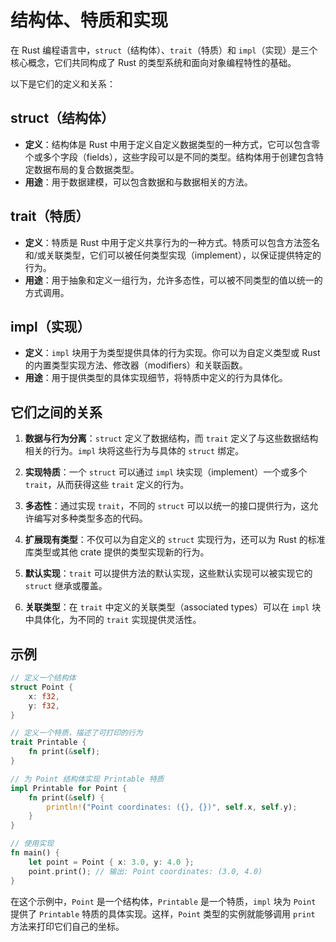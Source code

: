 # 结构体、特质和实现

在 Rust 编程语言中，`struct`（结构体）、`trait`（特质）和 `impl`（实现）是三个核心概念，它们共同构成了 Rust 的类型系统和面向对象编程特性的基础。

以下是它们的定义和关系：

## struct（结构体）

- **定义**：结构体是 Rust 中用于定义自定义数据类型的一种方式，它可以包含零个或多个字段（fields），这些字段可以是不同的类型。结构体用于创建包含特定数据布局的复合数据类型。
- **用途**：用于数据建模，可以包含数据和与数据相关的方法。

## trait（特质）

- **定义**：特质是 Rust 中用于定义共享行为的一种方式。特质可以包含方法签名和/或关联类型，它们可以被任何类型实现（implement），以保证提供特定的行为。
- **用途**：用于抽象和定义一组行为，允许多态性，可以被不同类型的值以统一的方式调用。

## impl（实现）

- **定义**：`impl` 块用于为类型提供具体的行为实现。你可以为自定义类型或 Rust 的内置类型实现方法、修改器（modifiers）和关联函数。
- **用途**：用于提供类型的具体实现细节，将特质中定义的行为具体化。

## 它们之间的关系

1. **数据与行为分离**：`struct` 定义了数据结构，而 `trait` 定义了与这些数据结构相关的行为。`impl` 块将这些行为与具体的 `struct` 绑定。

2. **实现特质**：一个 `struct` 可以通过 `impl` 块实现（implement）一个或多个 `trait`，从而获得这些 `trait` 定义的行为。

3. **多态性**：通过实现 `trait`，不同的 `struct` 可以以统一的接口提供行为，这允许编写对多种类型多态的代码。

4. **扩展现有类型**：不仅可以为自定义的 `struct` 实现行为，还可以为 Rust 的标准库类型或其他 crate 提供的类型实现新的行为。

5. **默认实现**：`trait` 可以提供方法的默认实现，这些默认实现可以被实现它的 `struct` 继承或覆盖。

6. **关联类型**：在 `trait` 中定义的关联类型（associated types）可以在 `impl` 块中具体化，为不同的 `trait` 实现提供灵活性。

## 示例

```rust
// 定义一个结构体
struct Point {
    x: f32,
    y: f32,
}

// 定义一个特质，描述了可打印的行为
trait Printable {
    fn print(&self);
}

// 为 Point 结构体实现 Printable 特质
impl Printable for Point {
    fn print(&self) {
        println!("Point coordinates: ({}, {})", self.x, self.y);
    }
}

// 使用实现
fn main() {
    let point = Point { x: 3.0, y: 4.0 };
    point.print(); // 输出: Point coordinates: (3.0, 4.0)
}
```

在这个示例中，`Point` 是一个结构体，`Printable` 是一个特质，`impl` 块为 `Point` 提供了 `Printable` 特质的具体实现。这样，`Point` 类型的实例就能够调用 `print` 方法来打印它们自己的坐标。
